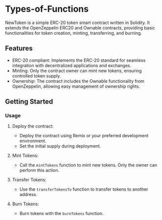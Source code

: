 # Types-of-Functions

NewToken is a simple ERC-20 token smart contract written in Solidity. It extends the OpenZeppelin ERC20 and Ownable contracts, providing basic functionalities for token creation, minting, transferring, and burning.

## Features

- ERC-20 compliant: Implements the ERC-20 standard for seamless integration with decentralized applications and exchanges.
- Minting: Only the contract owner can mint new tokens, ensuring controlled token supply.
- Ownership: The contract includes the Ownable functionality from OpenZeppelin, allowing easy management of ownership rights.

## Getting Started

### Usage

1. Deploy the contract:

   - Deploy the contract using Remix or your preferred development environment.
   - Set the initial supply during deployment.

2. Mint Tokens:

   - Call the `mintTokens` function to mint new tokens. Only the owner can perform this action.

3. Transfer Tokens:

   - Use the `transferTokensTo` function to transfer tokens to another address.


4. Burn Tokens:

   - Burn tokens with the `burnTokens` function.

